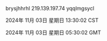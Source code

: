 brysjhhrhl 219.139.197.74 yqqlmgsycl

2024年 11月 03日 星期日 13:30:02 CST

2024年 11月 03日 星期日 05:30:02 GMT
